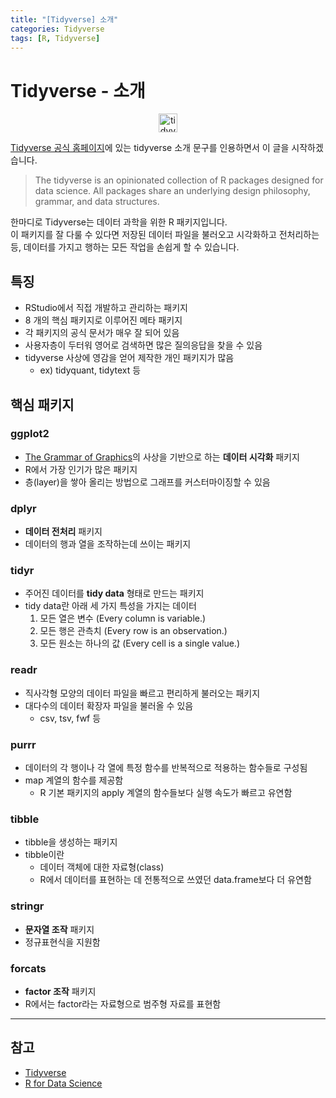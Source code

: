 ```yaml
---
title: "[Tidyverse] 소개"
categories: Tidyverse
tags: [R, Tidyverse]
---
```


# Tidyverse - 소개

<center><img src="https://www.tidyverse.org/images/hex-tidyverse.png" height="30px" alt="tidyverse_logo"></center>

[Tidyverse 공식 홈페이지](https://www.tidyverse.org/)에 있는 tidyverse 소개 문구를 인용하면서 이 글을 시작하겠습니다.

> The tidyverse is an opinionated collection of R packages designed for data science. All packages share an underlying design philosophy, grammar, and data structures.

한마디로 Tidyverse는 데이터 과학을 위한 R 패키지입니다.  
이 패키지를 잘 다룰 수 있다면 저장된 데이터 파일을 불러오고 시각화하고 전처리하는 등, 데이터를 가지고 행하는 모든 작업을 손쉽게 할 수 있습니다.

## 특징

- RStudio에서 직접 개발하고 관리하는 패키지
- 8 개의 핵심 패키지로 이루어진 메타 패키지
- 각 패키지의 공식 문서가 매우 잘 되어 있음
- 사용자층이 두터워 영어로 검색하면 많은 질의응답을 찾을 수 있음
- tidyverse 사상에 영감을 얻어 제작한 개인 패키지가 많음
    + ex) tidyquant, tidytext 등

## 핵심 패키지

### ggplot2

- [The Grammar of Graphics](https://books.google.co.kr/books/about/The_Grammar_of_Graphics.html?id=_kRX4LoFfGQC&redir_esc=y)의 사상을 기반으로 하는 **데이터 시각화** 패키지
- R에서 가장 인기가 많은 패키지
- 층(layer)을 쌓아 올리는 방법으로 그래프를 커스터마이징할 수 있음

### dplyr

- **데이터 전처리** 패키지
- 데이터의 행과 열을 조작하는데 쓰이는 패키지

### tidyr

- 주어진 데이터를 **tidy data** 형태로 만드는 패키지
- tidy data란 아래 세 가지 특성을 가지는 데이터
    1. 모든 열은 변수 (Every column is variable.)
    2. 모든 행은 관측치 (Every row is an observation.)
    3. 모든 원소는 하나의 값 (Every cell is a single value.)

### readr

- 직사각형 모양의 데이터 파일을 빠르고 편리하게 불러오는 패키지
- 대다수의 데이터 확장자 파일을 불러올 수 있음
    - csv, tsv, fwf 등

### purrr

- 데이터의 각 행이나 각 열에 특정 함수를 반복적으로 적용하는 함수들로 구성됨
- map 계열의 함수를 제공함
    - R 기본 패키지의 apply 계열의 함수들보다 실행 속도가 빠르고 유연함

### tibble

- tibble을 생성하는 패키지
- tibble이란
    - 데이터 객체에 대한 자료형(class)
    - R에서 데이터를 표현하는 데 전통적으로 쓰였던 data.frame보다 더 유연함

### stringr

- **문자열 조작** 패키지
- 정규표현식을 지원함

### forcats

- **factor 조작** 패키지
- R에서는 factor라는 자료형으로 범주형 자료를 표현함

---

## 참고

- [Tidyverse](https://www.tidyverse.org/)
- [R for Data Science](https://r4ds.had.co.nz/)